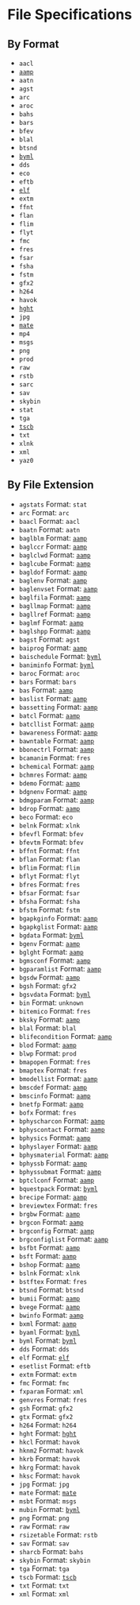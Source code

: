 # File Specifications

## By Format

* `aacl`
* [`aamp`](aamp.md)
* `aatn`
* `agst`
* `arc`
* `aroc`
* `bahs`
* `bars`
* `bfev`
* `blal`
* `btsnd`
* [`byml`](byml.md)
* `dds`
* `eco`
* `eftb`
* [`elf`](elf.md)
* `extm`
* `ffnt`
* `flan`
* `flim`
* `flyt`
* `fmc`
* `fres`
* `fsar`
* `fsha`
* `fstm`
* `gfx2`
* `h264`
* `havok`
* [`hght`](hght.md)
* `jpg`
* [`mate`](mate.md)
* `mp4`
* `msgs`
* `png`
* `prod`
* `raw`
* `rstb`
* `sarc`
* `sav`
* `skybin`
* `stat`
* `tga`
* [`tscb`](tscb.md)
* `txt`
* `xlnk`
* `xml`
* `yaz0`

## By File Extension

* `agstats` Format: `stat`
* `arc` Format: `arc`
* `baacl` Format: `aacl`
* `baatn` Format: `aatn`
* `baglblm` Format: [`aamp`](aamp.md)
* `baglccr` Format: [`aamp`](aamp.md)
* `baglclwd` Format: [`aamp`](aamp.md)
* `baglcube` Format: [`aamp`](aamp.md)
* `bagldof` Format: [`aamp`](aamp.md)
* `baglenv` Format: [`aamp`](aamp.md)
* `baglenvset` Format: [`aamp`](aamp.md)
* `baglfila` Format: [`aamp`](aamp.md)
* `bagllmap` Format: [`aamp`](aamp.md)
* `bagllref` Format: [`aamp`](aamp.md)
* `baglmf` Format: [`aamp`](aamp.md)
* `baglshpp` Format: [`aamp`](aamp.md)
* `bagst` Format: `agst`
* `baiprog` Format: [`aamp`](aamp.md)
* `baischedule` Format: [`byml`](byml.md)
* `baniminfo` Format: [`byml`](byml.md)
* `baroc` Format: `aroc`
* `bars` Format: `bars`
* `bas` Format: [`aamp`](aamp.md)
* `baslist` Format: [`aamp`](aamp.md)
* `bassetting` Format: [`aamp`](aamp.md)
* `batcl` Format: [`aamp`](aamp.md)
* `batcllist` Format: [`aamp`](aamp.md)
* `bawareness` Format: [`aamp`](aamp.md)
* `bawntable` Format: [`aamp`](aamp.md)
* `bbonectrl` Format: [`aamp`](aamp.md)
* `bcamanim` Format: `fres`
* `bchemical` Format: [`aamp`](aamp.md)
* `bchmres` Format: [`aamp`](aamp.md)
* `bdemo` Format: [`aamp`](aamp.md)
* `bdgnenv` Format: [`aamp`](aamp.md)
* `bdmgparam` Format: [`aamp`](aamp.md)
* `bdrop` Format: [`aamp`](aamp.md)
* `beco` Format: `eco`
* `belnk` Format: `xlnk`
* `bfevfl` Format: `bfev`
* `bfevtm` Format: `bfev`
* `bffnt` Format: `ffnt`
* `bflan` Format: `flan`
* `bflim` Format: `flim`
* `bflyt` Format: `flyt`
* `bfres` Format: `fres`
* `bfsar` Format: `fsar`
* `bfsha` Format: `fsha`
* `bfstm` Format: `fstm`
* `bgapkginfo` Format: [`aamp`](aamp.md)
* `bgapkglist` Format: [`aamp`](aamp.md)
* `bgdata` Format: [`byml`](byml.md)
* `bgenv` Format: [`aamp`](aamp.md)
* `bglght` Format: [`aamp`](aamp.md)
* `bgmsconf` Format: [`aamp`](aamp.md)
* `bgparamlist` Format: [`aamp`](aamp.md)
* `bgsdw` Format: [`aamp`](aamp.md)
* `bgsh` Format: `gfx2`
* `bgsvdata` Format: [`byml`](byml.md)
* `bin` Format: `unknown`
* `bitemico` Format: `fres`
* `bksky` Format: [`aamp`](aamp.md)
* `blal` Format: `blal`
* `blifecondition` Format: [`aamp`](aamp.md)
* `blod` Format: [`aamp`](aamp.md)
* `blwp` Format: `prod`
* `bmapopen` Format: `fres`
* `bmaptex` Format: `fres`
* `bmodellist` Format: [`aamp`](aamp.md)
* `bmscdef` Format: [`aamp`](aamp.md)
* `bmscinfo` Format: [`aamp`](aamp.md)
* `bnetfp` Format: [`aamp`](aamp.md)
* `bofx` Format: `fres`
* `bphyscharcon` Format: [`aamp`](aamp.md)
* `bphyscontact` Format: [`aamp`](aamp.md)
* `bphysics` Format: [`aamp`](aamp.md)
* `bphyslayer` Format: [`aamp`](aamp.md)
* `bphysmaterial` Format: [`aamp`](aamp.md)
* `bphyssb` Format: [`aamp`](aamp.md)
* `bphyssubmat` Format: [`aamp`](aamp.md)
* `bptclconf` Format: [`aamp`](aamp.md)
* `bquestpack` Format: [`byml`](byml.md)
* `brecipe` Format: [`aamp`](aamp.md)
* `breviewtex` Format: `fres`
* `brgbw` Format: [`aamp`](aamp.md)
* `brgcon` Format: [`aamp`](aamp.md)
* `brgconfig` Format: [`aamp`](aamp.md)
* `brgconfiglist` Format: [`aamp`](aamp.md)
* `bsfbt` Format: [`aamp`](aamp.md)
* `bsft` Format: [`aamp`](aamp.md)
* `bshop` Format: [`aamp`](aamp.md)
* `bslnk` Format: `xlnk`
* `bstftex` Format: `fres`
* `btsnd` Format: `btsnd`
* `bumii` Format: [`aamp`](aamp.md)
* `bvege` Format: [`aamp`](aamp.md)
* `bwinfo` Format: [`aamp`](aamp.md)
* `bxml` Format: [`aamp`](aamp.md)
* `byaml` Format: [`byml`](byml.md)
* `byml` Format: [`byml`](byml.md)
* `dds` Format: `dds`
* `elf` Format: [`elf`](elf.md)
* `esetlist` Format: `eftb`
* `extm` Format: `extm`
* `fmc` Format: `fmc`
* `fxparam` Format: `xml`
* `genvres` Format: `fres`
* `gsh` Format: `gfx2`
* `gtx` Format: `gfx2`
* `h264` Format: `h264`
* `hght` Format: [`hght`](hght.md)
* `hkcl` Format: `havok`
* `hknm2` Format: `havok`
* `hkrb` Format: `havok`
* `hkrg` Format: `havok`
* `hksc` Format: `havok`
* `jpg` Format: `jpg`
* `mate` Format: [`mate`](mate.md)
* `msbt` Format: `msgs`
* `mubin` Format: [`byml`](byml.md)
* `png` Format: `png`
* `raw` Format: `raw`
* `rsizetable` Format: `rstb`
* `sav` Format: `sav`
* `sharcb` Format: `bahs`
* `skybin` Format: `skybin`
* `tga` Format: `tga`
* `tscb` Format: [`tscb`](tscb.md)
* `txt` Format: `txt`
* `xml` Format: `xml`
